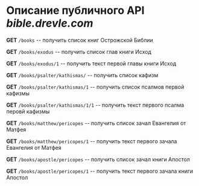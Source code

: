 # Описание публичного API _bible.drevle.com_



**GET** `/books` -- получить список книг Острожской Библии

**GET** `/books/exodus` -- получить список глав книги Исход

**GET** `/books/exodus/1` -- получить текст первой главы книги Исход

**GET** `/books/psalter/kathismas/` -- получить список кафизм

**GET** `/books/psalter/kathismas/1` -- получить список псалмов первой кафизмы

**GET** `/books/psalter/kathismas/1/1` -- получить текст первого псалма перовй кафизмы

**GET** `/books/matthew/pericopes` -- получить список зачал Евангелия от Матфея

**GET** `/books/matthew/pericopes/1` -- получить текст первого зачала Евангелия от Матфея

**GET** `/books/apostle/pericopes` -- получить список зачал книги Апостол

**GET** `/books/apostle/pericopes/1` -- получить текст первого зачала книги Апостол
